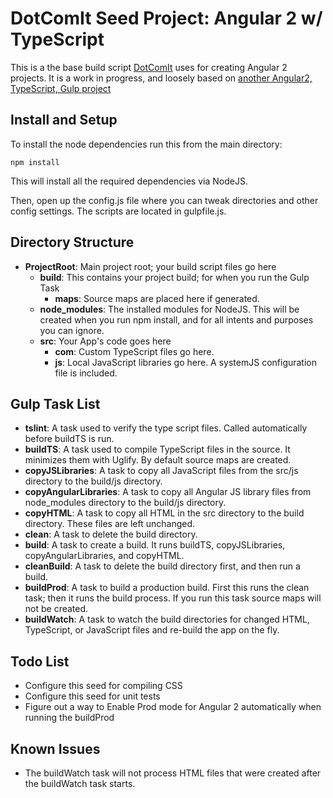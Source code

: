 # DotComIt Seed Project: Angular 2 w/ TypeScript

This is a the base build script [DotComIt](http://www.dot-com-it.com) uses for creating Angular 2 projects.
It is a work in progress, and loosely based on [another Angular2, TypeScript, Gulp project](https://github.com/kolorobot/angular2-typescript-gulp)


## Install and Setup

To install the node dependencies run this from the main directory:

```
npm install
```

This will install all the required dependencies via NodeJS.

Then, open up the config.js file where you can tweak directories and other config settings. 
The scripts are located in gulpfile.js.


## Directory Structure

* **ProjectRoot**: Main project root; your build script files go here
    * **build**: This contains your project build; for when you run the Gulp Task
        * **maps**: Source maps are placed here if generated.
    * **node_modules**: The installed modules for NodeJS. This will be created when you run npm install, and for all intents and purposes you can ignore.
    * **src**: Your App's code goes here
        * **com**: Custom TypeScript files go here.
        * **js**: Local JavaScript libraries go here. A systemJS configuration file is included.


## Gulp Task List

* **tslint**: A task used to verify the type script files.  Called automatically before buildTS is run. 
* **buildTS**: A task used to compile TypeScript files in the source.  It minimizes them with Uglify.  By default source maps are created.
* **copyJSLibraries**: A task to copy all JavaScript files from the src/js directory to the build/js directory.
* **copyAngularLibraries**: A task to copy all Angular JS library files from node_modules directory to the build/js directory.
* **copyHTML**: A task to copy all HTML in the src directory to the build directory. These files are left unchanged.
* **clean**: A task to delete the build directory.
* **build**: A task to create a build. It runs buildTS, copyJSLibraries, copyAngularLibraries, and copyHTML.
* **cleanBuild**: A task to delete the build directory first, and then run a build.
* **buildProd**: A task to build a production build.  First this runs the clean task; then it runs the build process.  If you run this task source maps will not be created.
* **buildWatch**: A task to watch the build directories for changed HTML, TypeScript, or JavaScript files and re-build the app on the fly.

## Todo List

* Configure this seed for compiling CSS
* Configure this seed for unit tests
* Figure out a way to Enable Prod mode for Angular 2 automatically when running the buildProd

## Known Issues

* The buildWatch task will not process HTML files that were created after the buildWatch task starts.

